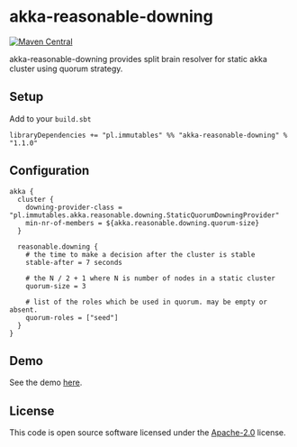 # akka-reasonable-downing #

[![Maven Central](https://maven-badges.herokuapp.com/maven-central/pl.immutables/akka-reasonable-downing_2.12/badge.svg)](https://maven-badges.herokuapp.com/maven-central/pl.immutables/akka-reasonable-downing_2.12)

akka-reasonable-downing provides split brain resolver for static akka cluster using quorum strategy.

## Setup ##

Add to your `build.sbt`

```
libraryDependencies += "pl.immutables" %% "akka-reasonable-downing" % "1.1.0"
```

## Configuration ##

```
akka {
  cluster {
    downing-provider-class = "pl.immutables.akka.reasonable.downing.StaticQuorumDowningProvider"
    min-nr-of-members = ${akka.reasonable.downing.quorum-size}
  }

  reasonable.downing {
    # the time to make a decision after the cluster is stable
    stable-after = 7 seconds

    # the N / 2 + 1 where N is number of nodes in a static cluster
    quorum-size = 3

    # list of the roles which be used in quorum. may be empty or absent.
    quorum-roles = ["seed"]
  }
}
```

## Demo ##

See the demo [here](https://www.youtube.com/watch?v=_uz8QOjVrNQ).

## License ##

This code is open source software licensed under the
[Apache-2.0](http://www.apache.org/licenses/LICENSE-2.0) license.
